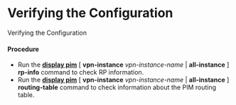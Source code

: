 Verifying the Configuration
===========================

Verifying the Configuration

#### Procedure

* Run the [**display pim**](cmdqueryname=display+pim) [ **vpn-instance** *vpn-instance-name* | **all-instance** ] **rp-info** command to check RP information.
* Run the [**display pim**](cmdqueryname=display+pim) [ **vpn-instance** *vpn-instance-name* | **all-instance** ] **routing-table** command to check information about the PIM routing table.